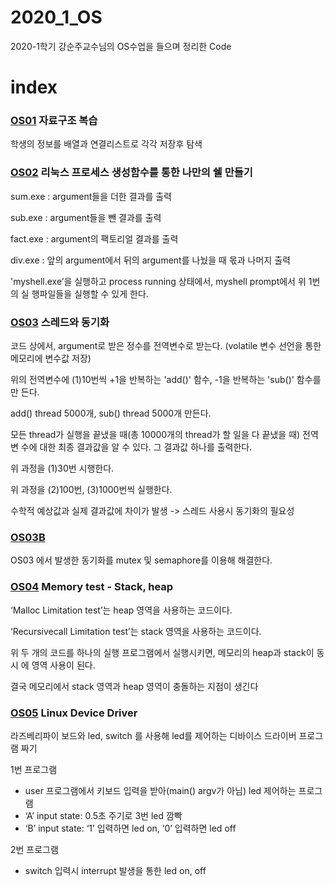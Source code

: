 # 2020_1_OS
2020-1학기 강순주교수님의 OS수업을 들으며 정리한 Code


# index

### [OS01](https://github.com/MinkiJo/2020_1_OS/tree/main/OS01) 자료구조 복습

학생의 정보를 배열과 연결리스트로 각각 저장후 탐색

### [OS02](https://github.com/MinkiJo/2020_1_OS/tree/main/OS02) 리눅스 프로세스 생성함수를 통한 나만의 쉘 만들기

sum.exe : argument들을 더한 결과를 출력

sub.exe : argument들을 뺀 결과를 출력 

fact.exe : argument의 팩토리얼 결과를 출력 

div.exe : 앞의 argument에서 뒤의 argument를 나눴을 때 몫과 나머지 출력

'myshell.exe’을 실행하고 process running 상태에서, myshell prompt에서 위 1번의 실
행파일들을 실행할 수 있게 한다.

### [OS03](https://github.com/MinkiJo/2020_1_OS/tree/main/OS03) 스레드와 동기화

코드 상에서, argument로 받은 정수를 전역변수로 받는다.
(volatile 변수 선언을 통한 메모리에 변수값 저장)

위의 전역변수에 (1)10번씩 +1을 반복하는 'add()' 함수, -1을 반복하는 'sub()' 함수를 만
든다.

add() thread 5000개, sub() thread 5000개 만든다.

모든 thread가 실행을 끝냈을 때(총 10000개의 thread가 할 일을 다 끝냈을 때) 전역변
수에 대한 최종 결과값을 알 수 있다. 그 결과값 하나를 출력한다.

위 과정을 (1)30번 시행한다. 

위 과정을 (2)100번, (3)1000번씩 실행한다.

수학적 예상값과 실제 결과값에 차이가 발생 -> 스레드 사용시 동기화의 필요성

### [OS03B](https://github.com/MinkiJo/2020_1_OS/tree/main/OS03B)
OS03 에서 발생한 동기화를 mutex 및 semaphore를 이용해 해결한다.

### [OS04](https://github.com/MinkiJo/2020_1_OS/tree/main/OS04) Memory test - Stack, heap

‘Malloc Limitation test’는 heap 영역을 사용하는 코드이다.

‘Recursivecall Limitation test’는 stack 영역을 사용하는 코드이다.

위 두 개의 코드를 하나의 실행 프로그램에서 실행시키면, 메모리의 heap과 stack이 동시
에 영역 사용이 된다.

결국 메모리에서 stack 영역과 heap 영역이 충돌하는 지점이 생긴다

### [OS05](https://github.com/MinkiJo/2020_1_OS/tree/main/OS05) Linux Device Driver

라즈베리파이 보드와 led, switch 를 사용해 led를 제어하는 디바이스 드라이버 프로그램 짜기

1번 프로그램

- user 프로그램에서 키보드 입력을 받아(main() argv가 아님) led 제어하는 프로그램
- ‘A’ input state: 0.5초 주기로 3번 led 깜빡
- ‘B’ input state: ‘1’ 입력하면 led on, ‘0’ 입력하면 led off

2번 프로그램

- switch 입력시 interrupt 발생을 통한 led on, off
